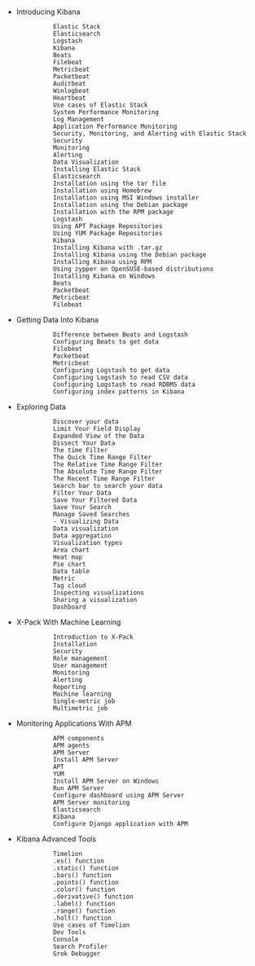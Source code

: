 
- Introducing Kibana

                Elastic Stack
                Elasticsearch
                Logstash
                Kibana
                Beats
                Filebeat
                Metricbeat
                Packetbeat
                Auditbeat
                Winlogbeat
                Heartbeat
                Use cases of Elastic Stack
                System Performance Monitoring
                Log Management
                Application Performance Monitoring
                Security, Monitoring, and Alerting with Elastic Stack
                Security
                Monitoring
                Alerting
                Data Visualization
                Installing Elastic Stack
                Elasticsearch
                Installation using the tar file
                Installation using Homebrew
                Installation using MSI Windows installer
                Installation using the Debian package
                Installation with the RPM package
                Logstash
                Using APT Package Repositories
                Using YUM Package Repositories
                Kibana
                Installing Kibana with .tar.gz
                Installing Kibana using the Debian package
                Installing Kibana using RPM
                Using zypper on OpenSUSE-based distributions
                Installing Kibana on Windows
                Beats
                Packetbeat
                Metricbeat
                Filebeat

- Getting Data Into Kibana

                Difference between Beats and Logstash
                Configuring Beats to get data
                Filebeat
                Packetbeat
                Metricbeat
                Configuring Logstash to get data
                Configuring Logstash to read CSV data
                Configuring Logstash to read RDBMS data
                Configuring index patterns in Kibana

- Exploring Data

                Discover your data
                Limit Your Field Display
                Expanded View of the Data
                Dissect Your Data
                The time Filter
                The Quick Time Range Filter
                The Relative Time Range Filter
                The Absolute Time Range Filter
                The Recent Time Range Filter
                Search bar to search your data
                Filter Your Data
                Save Your Filtered Data
                Save Your Search
                Manage Saved Searches
                - Visualizing Data
                Data visualization
                Data aggregation
                Visualization types
                Area chart
                Heat map
                Pie chart
                Data table
                Metric
                Tag cloud
                Inspecting visualizations
                Sharing a visualization
                Dashboard
                
- X-Pack With Machine Learning

                Introduction to X-Pack
                Installation
                Security
                Role management
                User management
                Monitoring
                Alerting
                Reporting
                Machine learning
                Single-metric job
                Multimetric job

- Monitoring Applications With APM

                APM components
                APM agents
                APM Server
                Install APM Server
                APT
                YUM
                Install APM Server on Windows
                Run APM Server
                Configure dashboard using APM Server
                APM Server monitoring
                Elasticsearch
                Kibana
                Configure Django application with APM

- Kibana Advanced Tools

                Timelion
                .es() function
                .static() function
                .bars() function
                .points() function
                .color() function
                .derivative() function
                .label() function
                .range() function
                .holt() function
                Use cases of Timelion
                Dev Tools
                Console
                Search Profiler
                Grok Debugger
